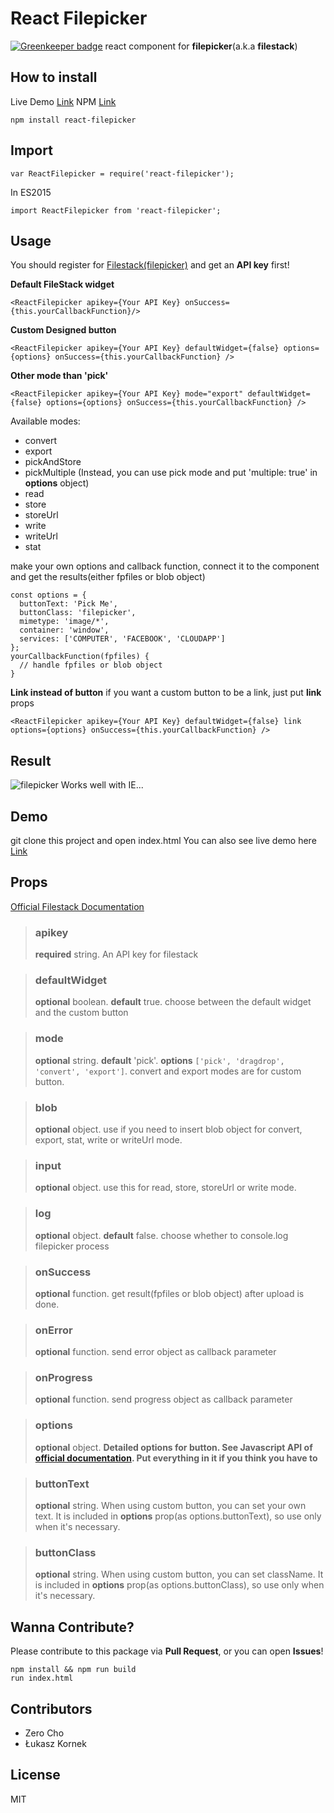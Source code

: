 # React Filepicker

[![Greenkeeper badge](https://badges.greenkeeper.io/ZeroCho/react-filepicker.svg)](https://greenkeeper.io/)
react component for **filepicker**(a.k.a **filestack**)

## How to install

Live Demo
[Link](https://zerocho.herokuapp.com/portfolio/ReactFilepicker)
NPM
[Link](https://npmjs.com/package/react-filepicker)
```
npm install react-filepicker
```
## Import
```
var ReactFilepicker = require('react-filepicker');
```
In ES2015
```
import ReactFilepicker from 'react-filepicker';
```
## Usage
You should register for [Filestack(filepicker)](https://www.filestack.com) and get an **API key** first!

**Default FileStack widget**
```
<ReactFilepicker apikey={Your API Key} onSuccess={this.yourCallbackFunction}/>
```

**Custom Designed button**
```
<ReactFilepicker apikey={Your API Key} defaultWidget={false} options={options} onSuccess={this.yourCallbackFunction} />
```

**Other mode than 'pick'**
```
<ReactFilepicker apikey={Your API Key} mode="export" defaultWidget={false} options={options} onSuccess={this.yourCallbackFunction} />
```
Available modes:
* convert
* export
* pickAndStore
* pickMultiple (Instead, you can use pick mode and put 'multiple: true' in **options** object)
* read
* store
* storeUrl
* write
* writeUrl
* stat

make your own options and callback function, connect it to the component and get the results(either fpfiles or blob object)
```
const options = {
  buttonText: 'Pick Me',
  buttonClass: 'filepicker',
  mimetype: 'image/*',
  container: 'window',
  services: ['COMPUTER', 'FACEBOOK', 'CLOUDAPP']
};
yourCallbackFunction(fpfiles) {
  // handle fpfiles or blob object
}
```

**Link instead of button**
if you want a custom button to be a link, just put **link** props
```
<ReactFilepicker apikey={Your API Key} defaultWidget={false} link options={options} onSuccess={this.yourCallbackFunction} />
```

## Result
![filepicker](https://cloud.githubusercontent.com/assets/10962668/16950040/17a2eb94-4df9-11e6-8995-fb120a466400.png)
Works well with IE...

## Demo
git clone this project and open index.html
You can also see live demo here
[Link](https://zerocho.herokuapp.com/portfolio/ReactFilepicker)

## Props
[Official Filestack Documentation](https://filestack.com/docs)

> ### apikey
> **required** string. An API key for filestack

> ### defaultWidget
> **optional** boolean. **default** true. choose between the default widget and the custom button

> ### mode
> **optional** string. **default** 'pick'. **options** `['pick', 'dragdrop', 'convert', 'export']`. convert and export modes are for custom button.

> ### blob
> **optional** object. use if you need to insert blob object for convert, export, stat, write or writeUrl mode.

> ### input
> **optional** object. use this for read, store, storeUrl or write mode.

> ### log
> **optional** object. **default** false. choose whether to console.log filepicker process

> ### onSuccess
> **optional** function. get result(fpfiles or blob object) after upload is done.

> ### onError
> **optional** function. send error object as callback parameter

> ### onProgress
> **optional** function. send progress object as callback parameter

> ### options
> **optional** object. **Detailed options for button. See Javascript API of [official documentation](https://filestack.com/docs). Put everything in it if you think you have to**

> ### buttonText
> **optional** string. When using custom button, you can set your own text. It is included in **options** prop(as options.buttonText), so use only when it's necessary.

> ### buttonClass
> **optional** string. When using custom button, you can set className. It is included in **options** prop(as options.buttonClass), so use only when it's necessary.

## Wanna Contribute?
Please contribute to this package via **Pull Request**, or you can open **Issues**!
```
npm install && npm run build
run index.html
```

## Contributors
- Zero Cho
- Łukasz Kornek

## License
MIT
